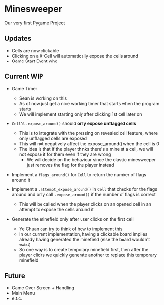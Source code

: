 # Minesweeper
Our very first Pygame Project

## Updates
- Cells are now clickable
- Clicking on a 0-Cell will automatically expose the cells around
- Game Start Event whe

## Current WIP
- Game Timer
    - Sean is working on this
    - As of now just get a nice working timer that starts when the program starts
    - We will implement starting only after clicking 1st cell later on

- `Cell`'s `.expose_around()` should **only expose unflagged cells**
    - This is to integrate with the pressing on revealed cell feature, where only unflagged cells are exposed
    - This will not negatively affect the expose_around() when the cell is 0
    - The idea is that if the player thinks there's a mine at a cell, we will not expose it for them even if they are wrong
        - We will decide on the behaviour since the classic minesweeper just removes the flag for the player instead
- Implement a `flags_around()` for `Cell` to return the number of flags around it
- Implement a `.attempt_expose_around()` in `Cell` that checks for the flags around and only call `.expose_around()` if the number of flags is correct
    - This will be called when the player clicks on an opened cell in an attempt to expose the cells around it

- Generate the minefield only after user clicks on the first cell
    - Ye Chuan can try to think of how to implement this
    - In our current implementation, having a clickable board implies already having generated the minefield (else the board wouldn't exist)
    - So one way is to create temporary minefield first, then after the player clicks we quickly generate another to replace this temporary minefield

## Future
- Game Over Screen + Handling
- Main Menu
- e.t.c.

